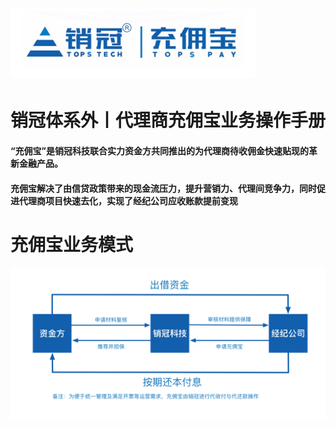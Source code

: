 # ![](/assets/import.png1212)

# 销冠体系外丨代理商充佣宝业务操作手册

#### “充佣宝”是销冠科技联合实力资金方共同推出的为代理商待收佣金快速贴现的革新金融产品。

#### 充佣宝解决了由信贷政策带来的现金流压力，提升营销力、代理间竞争力，同时促进代理商项目快速去化，实现了经纪公司应收账款提前变现

# 充佣宝业务模式

![](/assets/import.png1231)



